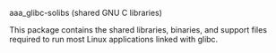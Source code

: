 aaa_glibc-solibs (shared GNU C libraries)

This package contains the shared libraries, binaries, and support
files required to run most Linux applications linked with glibc.
